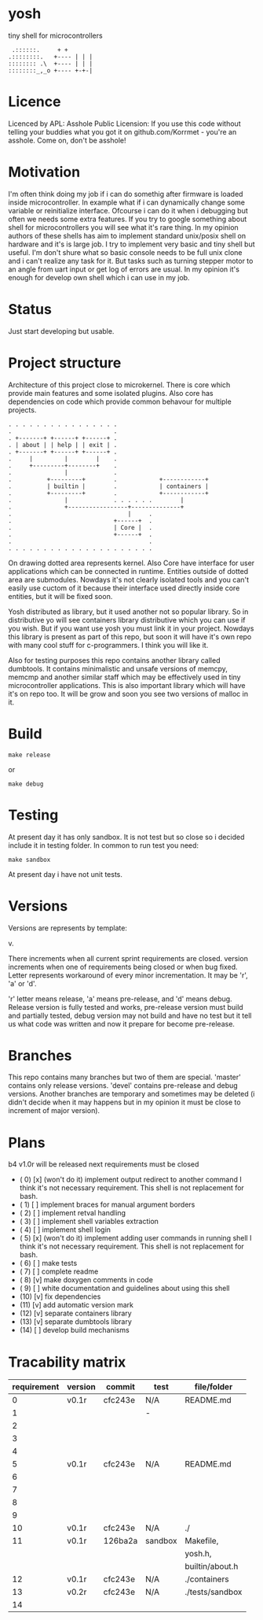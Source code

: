 # yosh
tiny shell for microcontrollers
```
 .::::::.     + +       
.::::::::.   +---- | | |
:::::::: .\  +---- | | |
::::::::_,_o +---- +-+-|
```
# Licence
Licenced by APL:
Asshole Public Licension:
If you use this code without telling your buddies what you got it on 
github.com/Korrmet - you're an asshole. Come on, don't be asshole!

# Motivation
I'm often think doing my job if i can do somethig after firmware is loaded
inside microcontroller. In example what if i can dynamically change some
variable or reinitialize interface. Ofcourse i can do it when i debugging but
often we needs some extra features. If you try to google something about
shell for microcontrollers you will see what it's rare thing. In my opinion
authors of these shells has aim to implement standard unix/posix shell on
hardware and it's is large job. I try to implement very basic and tiny shell
but useful. I'm don't shure what so basic console needs to be full unix clone
and i can't realize any task for it. But tasks such as turning stepper motor
to an angle from uart input or get log of errors are usual. In my opinion
it's enough for develop own shell which i can use in my job.

# Status
Just start developing but usable.

# Project structure
Architecture of this project close to microkernel. There is core which provide
main features and some isolated plugins. Also core has dependencies on code
which provide common behavour for multiple projects.

```
. . . . . . . . . . . . . . . . 
.                             .
. +-------+ +------+ +------+ .
. | about | | help | | exit | .
. +-------+ +------+ +------+ .
.     |         |        |    .
.     +---------+--------+    .
.               |             .
.          +---------+        .            +------------+
.          | builtin |        .            | containers |
.          +---------+        .            +------------+
.               |             . . . . . .        |
.               +-----------------+--------------+
.                                 |     .
.                             +------+  .
.                             | Core |  .
.                             +------+  .
.                                       .
. . . . . . . . . . . . . . . . . . . . .
```

On drawing dotted area represents kernel. Also Core have interface for user
applications which can be connected in runtime. Entities outside of dotted area
are submodules. Nowdays it's not clearly isolated tools and you can't easily
use cuctom of it because their interface used directly inside core entities, but
it will be fixed soon.

Yosh distributed as library, but it used another not so popular library. So in
distributive yo will see containers library distributive which you can use if
you wish. But if you want use yosh you must link it in your project. Nowdays
this library is present as part of this repo, but soon it will have it's own
repo with many cool stuff for c-programmers. I think you will like it.

Also for testing purposes this repo contains another library called dumbtools.
It contains minimalistic and unsafe versions of memcpy, memcmp and another
similar staff which may be effectively used in tiny microcontroller
applications. This is also important library which will have it's on repo too.
It will be grow and soon you see two versions of malloc in it.

# Build
```
make release
```

or

```
make debug
```

# Testing
At present day it has only sandbox. It is not test but so close so i decided
include it in testing folder. In common to run test you need:

```
make sandbox
```

At present day i have not unit tests.

# Versions
Versions are represents by template:

v<major>.<minor><letter>

There <major> increments when all current sprint requirements are closed.
<minor> version increments when one of requirements being closed or when bug
fixed. Letter represents workaround of every minor incrementation. It may be
'r', 'a' or 'd'.

'r' letter means release, 'a' means pre-release, and 'd' means debug. Release
version is fully tested and works, pre-release version must build and partially
tested, debug version may not build and have no test but it tell us what code
was written and now it prepare for become pre-release.

# Branches
This repo contains many branches but two of them are special. 'master' contains
only release versions. 'devel' contains pre-release and debug versions. Another
branches are temporary and sometimes may be deleted (i didn't decide when it
may happens but in my opinion it must be close to increment of major version).

# Plans
b4 v1.0r will be released next requirements must be closed
- ( 0) [x] (won't do it) implement output redirect to another command
           I think it's not necessary requirement. This shell is not
           replacement for bash.
- ( 1) [ ] implement braces for manual argument borders
- ( 2) [ ] implement retval handling
- ( 3) [ ] implement shell variables extraction
- ( 4) [ ] implement shell login
- ( 5) [x] (won't do it) implement adding user commands in running shell
           I think it's not necessary requirement. This shell is not
           replacement for bash.
- ( 6) [ ] make tests
- ( 7) [ ] complete readme
- ( 8) [v] make doxygen comments in code
- ( 9) [ ] white documentation and guidelines about using this shell
- (10) [v] fix dependencies
- (11) [v] add automatic version mark
- (12) [v] separate containers library
- (13) [v] separate dumbtools library
- (14) [ ] develop build mechanisms

# Tracability matrix
| requirement | version | commit  | test    | file/folder               |
| ----------- | ------- | ------- | ------- | ------------------------- |
|  0          | v0.1r   | cfc243e | N/A     | README.md                 |
|  1          |         |         |  -      |                           |
|  2          |         |         |         |                           |
|  3          |         |         |         |                           |
|  4          |         |         |         |                           |
|  5          | v0.1r   | cfc243e | N/A     | README.md                 |
|  6          |         |         |         |                           |
|  7          |         |         |         |                           |
|  8          |         |         |         |                           |
|  9          |         |         |         |                           |
| 10          | v0.1r   | cfc243e | N/A     | ./                        |
| 11          | v0.1r   | 126ba2a | sandbox | Makefile,                 |
|             |         |         |         | yosh.h,                   |
|             |         |         |         | builtin/about.h           |
| 12          | v0.1r   | cfc243e | N/A     | ./containers              |
| 13          | v0.2r   | cfc243e | N/A     | ./tests/sandbox           |
| 14          |         |         |         |                           |
